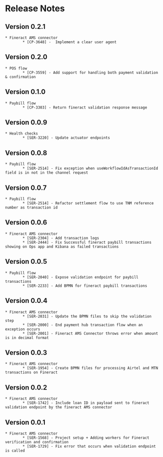 # Release Notes

## Version 0.2.1
    * Fineract AMS connector
            * [CP-3648] -  Implement a clear user agent

## Version 0.2.0
    * POS flow
            * [CP-3559] - Add support for handling both payment validation & confirmation

## Version 0.1.0
    * Paybill flow
            * [CP-3303] - Return fineract validation response message

## Version 0.0.9
    * Health checks
            * [SER-3220] - Update actuator endpoints
## Version 0.0.8
    * Paybill flow
            * [SER-2514] - Fix exception when useWorkflowIdAsTransactionId field is in not in the channel request
## Version 0.0.7
    * Paybill flow
            * [SER-2514] - Refactor settlement flow to use TNM reference number as transaction id
## Version 0.0.6
    * Fineract AMS connector
            * [SER-2304] - Add transaction logs
            * [SER-2444] - Fix Successful fineract paybill transactions showing on Ops app and Kibana as failed transactions

## Version 0.0.5
    * Paybill flow
            * [SER-2040] - Expose validation endpoint for paybill transactions
            * [SER-2233] - Add BPMN for fineract paybill transactions

## Version 0.0.4

    * Fineract AMS connector
            * [SER-2031] - Update the BPMN files to skip the validation step
            * [SER-2000] - End payment hub transaction flow when an exception occurs
            * [SER-2001] - Fineract AMS Connector throws error when amount is in decimal format

## Version 0.0.3

    * Fineract AMS connector
            * [SER-1954] - Create BPMN files for processing Airtel and MTN transactions on Fineract

## Version 0.0.2

    * Fineract AMS connector
            * [SER-1742] - Include loan ID in payload sent to fineract validation endpoint by the fineract AMS connector

## Version 0.0.1

    * Fineract AMS connector
            * [SER-1568] - Project setup + Adding workers for Fineract verification and confirmation
            * [SER-1729] - Fix error that occurs when validation endpoint is called
